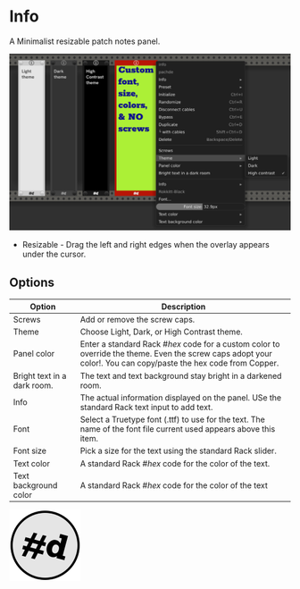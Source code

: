 # Info

A Minimalist resizable patch notes panel.

![Info panel with themes and menu](Info.png)

- Resizable - Drag the left and right edges when the overlay appears under the cursor.

## Options


| Option | Description |
| -- | -- |
| Screws | Add or remove the screw caps. |
| Theme | Choose Light, Dark, or High Contrast theme. |
| Panel color | Enter a standard Rack #_hex_ code for a custom color to override the theme. Even the screw caps adopt your color!. You can copy/paste the hex code from Copper. |
| Bright text in a dark room. | The text and text background stay bright in a darkened room. |
| Info | The actual information displayed on the panel. USe the standard Rack text input to add text. |
| Font | Select a Truetype font (.ttf) to use for the text. The name of the font file current used appears above this item. |
| Font size | Pick a size for the text using the standard Rack slider. |
| Text color | A standard Rack #_hex_ code for the color of the text. |
| Text background color | A standard Rack #_hex_ code for the color of the text|


![pachde (#d) Logo](Logo.svg)